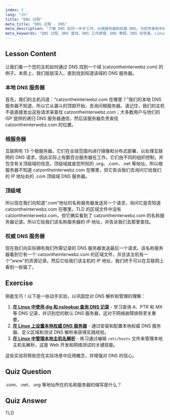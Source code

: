 ```yaml
---
index: 3
lang: "zh"
title: "DNS 过程"
meta_title: "DNS 过程 - DNS"
meta_description: "了解 DNS 如何一步步工作，从根服务器到权威 DNS。为初学者和中级用户理解 DNS 查找过程。"
meta_keywords: "DNS 过程，DNS 查找，DNS 工作原理，DNS 教程，DNS 初学者，Linux DNS, TLD, 根服务器"
---
```


## Lesson Content

让我们看一个您的主机如何通过 DNS 找到一个域 (catzontheinterwebz.com) 的例子。本质上，我们层层深入，直到找到知道该域的 DNS 服务器。

### 本地 DNS 服务器

首先，我们的主机问道：“catzontheinterwebz.com 在哪里？”我们的本地 DNS 服务器不知道，所以它从漏斗的顶部开始，去询问根服务器。请记住，我们的主机不是直接发出这些请求来查找 catzontheinterwebz.com；大多数用户与他们的 ISP 提供的递归 DNS 服务器通信，然后该服务器负责查找 catzontheinterwebz.com 的位置。

### 根服务器

互联网有 13 个根服务器。它们在全球范围内进行镜像和分布式部署，以处理互联网的 DNS 请求，因此实际上有数百台服务器在工作。它们由不同的组织控制，并包含有关顶级域的信息。顶级域就是您所知的 .org、.com、.net 等地址。所以根服务器不知道 catzontheinterwebz.com 在哪里，但它告诉我们去询问它给我们的 IP 地址处的 .com 顶级域 DNS 服务器。

### 顶级域

所以现在我们向知道“.com”地址的名称服务器发送另一个请求，询问它是否知道 catzontheinterwebz.com 在哪里。TLD 的区域文件中没有 catzontheinterwebz.com，但它确实看到了 catzontheinterwebz.com 的名称服务器记录。所以它给我们该名称服务器的 IP 地址，并告诉我们去那里查找。

### 权威 DNS 服务器

现在我们向实际拥有我们所需记录的 DNS 服务器发送最后一个请求。该名称服务器看到它有一个 catzontheinterwebz.com 的区域文件，并且该主机有一个“www”的资源记录。然后它给我们该主机的 IP 地址，我们终于可以在互联网上看到一些猫了。

## Exercise

熟能生巧！以下是一些动手实验，以巩固您对 DNS 解析和管理的理解：

1. **[在 Linux 中使用 dig 和 nslookup 查询 DNS 记录](https://labex.io/zh/labs/comptia-query-dns-records-in-linux-with-dig-and-nslookup-592796)** - 学习查询 A、PTR 和 MX 等 DNS 记录，并识别您的默认 DNS 服务器，这对于网络故障排除至关重要。
2. **[在 Linux 上设置本地权威 DNS 服务器](https://labex.io/zh/labs/comptia-set-up-a-local-authoritative-dns-server-on-linux-592803)** - 通过安装和配置本地权威 DNS 服务器、定义区域和测试 DNS 解析来获得实践经验。
3. **[在 Linux 中管理本地主机名解析](https://labex.io/zh/labs/comptia-manage-local-hostname-resolution-in-linux-592792)** - 练习通过编辑 `/etc/hosts` 文件来管理本地主机名解析，这是 Web 开发和网络测试的关键技能。

这些实验将帮助您在实际场景中应用概念，并增强对 DNS 的信心。

## Quiz Question

.com、.net、.org 等地址所在的名称服务器的缩写是什么？

## Quiz Answer

TLD
